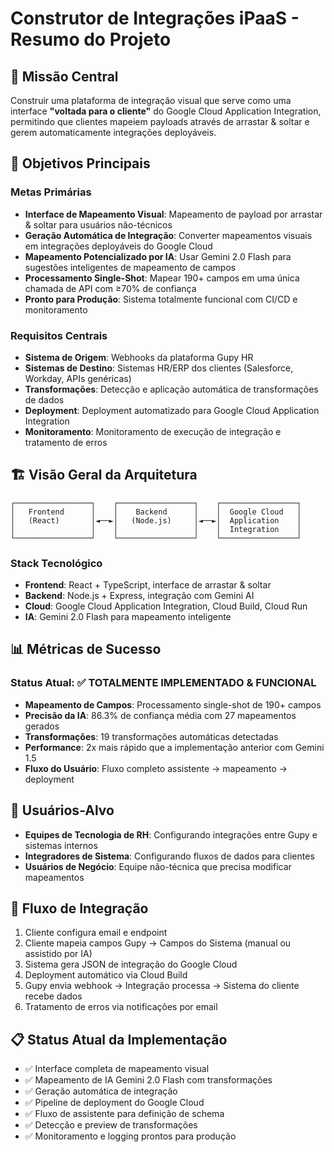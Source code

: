 # Construtor de Integrações iPaaS - Resumo do Projeto

## 🎯 Missão Central
Construir uma plataforma de integração visual que serve como uma interface **"voltada para o cliente"** do Google Cloud Application Integration, permitindo que clientes mapeiem payloads através de arrastar & soltar e gerem automaticamente integrações deployáveis.

## 🚀 Objetivos Principais

### Metas Primárias
- **Interface de Mapeamento Visual**: Mapeamento de payload por arrastar & soltar para usuários não-técnicos
- **Geração Automática de Integração**: Converter mapeamentos visuais em integrações deployáveis do Google Cloud
- **Mapeamento Potencializado por IA**: Usar Gemini 2.0 Flash para sugestões inteligentes de mapeamento de campos
- **Processamento Single-Shot**: Mapear 190+ campos em uma única chamada de API com ≥70% de confiança
- **Pronto para Produção**: Sistema totalmente funcional com CI/CD e monitoramento

### Requisitos Centrais
- **Sistema de Origem**: Webhooks da plataforma Gupy HR 
- **Sistemas de Destino**: Sistemas HR/ERP dos clientes (Salesforce, Workday, APIs genéricas)
- **Transformações**: Detecção e aplicação automática de transformações de dados
- **Deployment**: Deployment automatizado para Google Cloud Application Integration
- **Monitoramento**: Monitoramento de execução de integração e tratamento de erros

## 🏗️ Visão Geral da Arquitetura

```
┌─────────────────┐    ┌─────────────────┐    ┌─────────────────┐
│   Frontend      │    │    Backend      │    │  Google Cloud   │
│   (React)       │◄──►│   (Node.js)     │◄──►│  Application    │
│                 │    │                 │    │  Integration    │
└─────────────────┘    └─────────────────┘    └─────────────────┘
```

### Stack Tecnológico
- **Frontend**: React + TypeScript, interface de arrastar & soltar
- **Backend**: Node.js + Express, integração com Gemini AI
- **Cloud**: Google Cloud Application Integration, Cloud Build, Cloud Run
- **IA**: Gemini 2.0 Flash para mapeamento inteligente

## 📊 Métricas de Sucesso

### Status Atual: **✅ TOTALMENTE IMPLEMENTADO & FUNCIONAL**
- **Mapeamento de Campos**: Processamento single-shot de 190+ campos
- **Precisão da IA**: 86.3% de confiança média com 27 mapeamentos gerados
- **Transformações**: 19 transformações automáticas detectadas
- **Performance**: 2x mais rápido que a implementação anterior com Gemini 1.5
- **Fluxo do Usuário**: Fluxo completo assistente → mapeamento → deployment

## 🎯 Usuários-Alvo
- **Equipes de Tecnologia de RH**: Configurando integrações entre Gupy e sistemas internos
- **Integradores de Sistema**: Configurando fluxos de dados para clientes
- **Usuários de Negócio**: Equipe não-técnica que precisa modificar mapeamentos

## 🔄 Fluxo de Integração
1. Cliente configura email e endpoint
2. Cliente mapeia campos Gupy → Campos do Sistema (manual ou assistido por IA)
3. Sistema gera JSON de integração do Google Cloud
4. Deployment automático via Cloud Build
5. Gupy envia webhook → Integração processa → Sistema do cliente recebe dados
6. Tratamento de erros via notificações por email

## 📋 Status Atual da Implementação
- ✅ Interface completa de mapeamento visual
- ✅ Mapeamento de IA Gemini 2.0 Flash com transformações
- ✅ Geração automática de integração
- ✅ Pipeline de deployment do Google Cloud
- ✅ Fluxo de assistente para definição de schema
- ✅ Detecção e preview de transformações
- ✅ Monitoramento e logging prontos para produção
